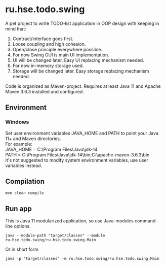 # ru.hse.todo.swing
A pet project to write TODO-list application in OOP design with keeping in mind that:
1. Contract/interface goes first.
2. Loose coupling and high cohesion.
3. Open/close principle everywhere possible.
4. For now Swing GUI is main UI implementation.
5. UI will be changed later. Easy UI replacing mechanism needed.
6. For now in-memory storage used.
7. Storage will be changed later. Easy storage replacing mechanism needed.

Code is organized as Maven-project.
Requires at least Java 11 and Apache Maven 3.6.3 installed and configured.

## Environment
### Windows
Set user environment variables JAVA_HOME and PATH to point your Java 11+ and Maven directories.  
For example:  
JAVA_HOME = C:\Program Files\Java\jdk-14  
PATH = C:\Program Files\Java\jdk-14\bin;C:\apache-maven-3.6.3\bin  
It's not suggested to modify system environment variables, use user variables instead.

## Compilation
```
mvn clean compile
```

## Run app
This is Java 11 modularized application, so use Java-modules command-line options.

```
java --module-path "target/classes" --module ru.hse.todo.swing/ru.hse.todo.swing.Main
```
Or in short form

```
java -p "target/classes" -m ru.hse.todo.swing/ru.hse.todo.swing.Main
```


